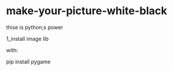 # make-your-picture-white-black
thise is python;s power



1_install image lib

with:


pip install pygame
